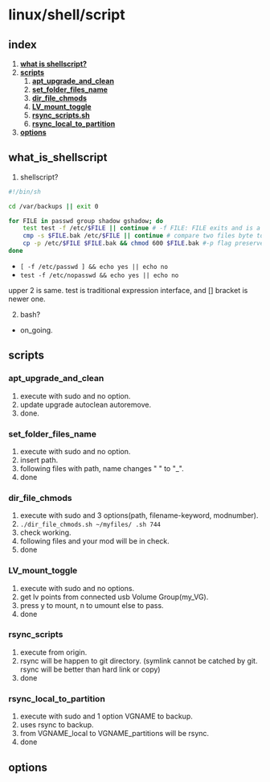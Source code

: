# linux/shell/script

## index

1. [**what is shellscript?**][i1]
2. [**scripts**][i2]
    1. [**apt_upgrade_and_clean**][i2-1]
    2. [**set_folder_files_name**][i2-2]
    3. [**dir_file_chmods**][i2-3]
    4. [**LV_mount_toggle**][i2-4]
    5. [**rsync_scripts.sh**][i2-5]
    6. [**rsync_local_to_partition**][i2-6]
3. [**options**][i3]

## what_is_shellscript
[i1]: #what_is_shellscript

1. shellscript?

```bash
#!/bin/sh

cd /var/backups || exit 0

for FILE in passwd group shadow gshadow; do
    test test -f /etc/$FILE || continue # -f FILE: FILE exits and is a regular file.
    cmp -s $FILE.bak /etc/$FILE || continue # compare two files byte to byte. --silent
    cp -p /etc/$FILE $FILE.bak && chmod 600 $FILE.bak #-p flag preserve=mode,ownership,timestamps.
done
```

* `[ -f /etc/passwd ] && echo yes || echo no`
* `test -f /etc/nopasswd && echo yes || echo no`

upper 2 is same. test is traditional expression interface, and [] bracket is newer one.

2. bash?

* on_going.

## scripts
[i2]: #scripts

### apt_upgrade_and_clean
[i2-1]: #apt_upgrade_and_clean

1. execute with sudo and no option.
2. update upgrade autoclean autoremove.
3. done.

### set_folder_files_name
[i2-2]: #set_folder_files_name

1. execute with sudo and no option.
2. insert path.
3. following files with path, name changes " " to "_".
4. done

### dir_file_chmods
[i2-3]: #dir_file_chmods

1. execute with sudo and 3 options(path, filename-keyword, modnumber).
2. `./dir_file_chmods.sh ~/myfiles/ .sh 744`
3. check working.
4. following files and your mod will be in check.
5. done

### LV_mount_toggle

[i2-4]: #LV_mount_toggle

1. execute with sudo and no options.
2. get lv points from connected usb Volume Group(my_VG).
3. press y to mount, n to umount else to pass.
4. done

### rsync_scripts

[i2-5]: #rsync_scripts

1. execute from origin.
2. rsync will be happen to git directory. (symlink cannot be catched by git. rsync will be better than hard link or copy)
3. done

### rsync_local_to_partition

[i2-6]: #rsync_local_to_partition

1. execute with sudo and 1 option VGNAME to backup.
2. uses rsync to backup.
3. from VGNAME_local to VGNAME_partitions will be rsync.
4. done

## options
[i3]: options


